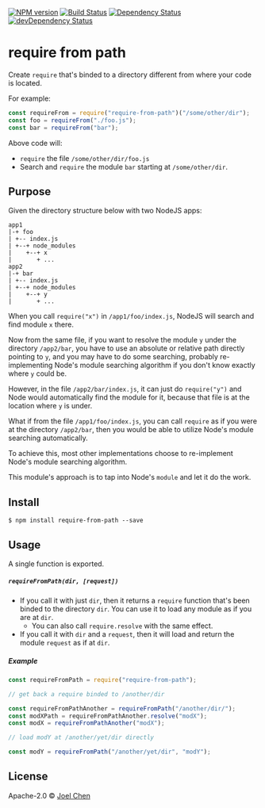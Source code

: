 [![NPM version][npm-image]][npm-url] [![Build Status][travis-image]][travis-url]
[![Dependency Status][daviddm-image]][daviddm-url] [![devDependency Status][daviddm-dev-image]][daviddm-dev-url]

# require from path

Create `require` that's binded to a directory different from where your code is located.

For example:

```js
const requireFrom = require("require-from-path")("/some/other/dir");
const foo = requireFrom("./foo.js");
const bar = requireFrom("bar");
```

Above code will:

- `require` the file `/some/other/dir/foo.js`
- Search and `require` the module `bar` starting at `/some/other/dir`.

## Purpose

Given the directory structure below with two NodeJS apps:

    app1
    |-+ foo
    | +-- index.js
    | +--+ node_modules
    |    +--+ x
    |       + ...
    app2
    |-+ bar
    | +-- index.js
    | +--+ node_modules
    |    +--+ y
    |       + ...

When you call `require("x")` in `/app1/foo/index.js`, NodeJS will search and find module `x` there.

Now from the same file, if you want to resolve the module `y` under the directory `/app2/bar`, you have to use an absolute or relative path directly pointing to `y`, and you may have to do some searching, probably re-implementing Node's module searching algorithm if you don't know exactly where `y` could be.

However, in the file `/app2/bar/index.js`, it can just do `require("y")` and Node would automatically find the module for it, because that file is at the location where `y` is under.

What if from the file `/app1/foo/index.js`, you can call `require` as if you were at the directory `/app2/bar`, then you would be able to utilize Node's module searching automatically.

To achieve this, most other implementations choose to re-implement Node's module searching algorithm.

This module's approach is to tap into Node's `module` and let it do the work.

## Install

    $ npm install require-from-path --save

## Usage

A single function is exported.

##### `requireFromPath(dir, [request])`

- If you call it with just `dir`, then it returns a `require` function that's been binded to the directory `dir`. You can use it to load any module as if you are at `dir`.
  - You can also call `require.resolve` with the same effect.
- If you call it with `dir` and a `request`, then it will load and return the module `request` as if at `dir`.

##### Example

```js
const requireFromPath = require("require-from-path");

// get back a require binded to /another/dir

const requireFromPathAnother = requireFromPath("/another/dir/");
const modXPath = requireFromPathAnother.resolve("modX");
const modX = requireFromPathAnother("modX");

// load modY at /another/yet/dir directly

const modY = requireFromPath("/another/yet/dir", "modY");
```

## License

Apache-2.0 © [Joel Chen](https://github.com/jchip)

[travis-image]: https://travis-ci.org/jchip/require-from-path.svg?branch=master
[travis-url]: https://travis-ci.org/jchip/require-from-path
[npm-image]: https://badge.fury.io/js/require-from-path.svg
[npm-url]: https://npmjs.org/package/require-from-path
[daviddm-image]: https://david-dm.org/jchip/require-from-path/status.svg
[daviddm-url]: https://david-dm.org/jchip/require-from-path
[daviddm-dev-image]: https://david-dm.org/jchip/require-from-path/dev-status.svg
[daviddm-dev-url]: https://david-dm.org/jchip/require-from-path?type=dev
